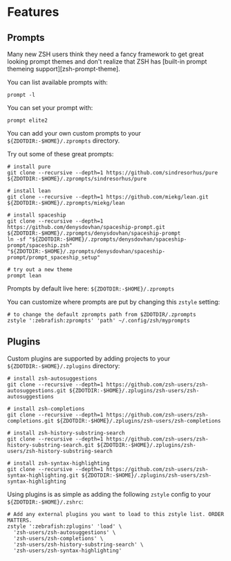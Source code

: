 # Features

## Prompts

Many new ZSH users think they need a fancy framework to get great looking
prompt themes and don't realize that ZSH has
[built-in prompt themeing support][zsh-prompt-theme].

You can list available prompts with:

```shell
prompt -l
```

You can set your prompt with:

```shell
prompt elite2
```

You can add your own custom prompts to your `${ZDOTDIR:-$HOME}/.zprompts` directory.

Try out some of these great prompts:

```shell
# install pure
git clone --recursive --depth=1 https://github.com/sindresorhus/pure ${ZDOTDIR:-$HOME}/.zprompts/sindresorhus/pure

# install lean
git clone --recursive --depth=1 https://github.com/miekg/lean.git ${ZDOTDIR:-$HOME}/.zprompts/miekg/lean

# install spaceship
git clone --recursive --depth=1 https://github.com/denysdovhan/spaceship-prompt.git ${ZDOTDIR:-$HOME}/.zprompts/denysdovhan/spaceship-prompt
ln -sf "${ZDOTDIR:-$HOME}/.zprompts/denysdovhan/spaceship-prompt/spaceship.zsh" "${ZDOTDIR:-$HOME}/.zprompts/denysdovhan/spaceship-prompt/prompt_spaceship_setup"

# try out a new theme
prompt lean
```

Prompts by default live here: `${ZDOTDIR:-$HOME}/.zprompts`

You can customize where prompts are put by changing this `zstyle` setting:

```shell
# to change the default zprompts path from $ZDOTDIR/.zprompts
zstyle ':zebrafish:zprompts' 'path' ~/.config/zsh/myprompts
```

## Plugins

Custom plugins are supported by adding projects to your `${ZDOTDIR:-$HOME}/.zplugins`
directory:

```shell
# install zsh-autosuggestions
git clone --recursive --depth=1 https://github.com/zsh-users/zsh-autosuggestions.git ${ZDOTDIR:-$HOME}/.zplugins/zsh-users/zsh-autosuggestions

# install zsh-completions
git clone --recursive --depth=1 https://github.com/zsh-users/zsh-completions.git ${ZDOTDIR:-$HOME}/.zplugins/zsh-users/zsh-completions

# install zsh-history-substring-search
git clone --recursive --depth=1 https://github.com/zsh-users/zsh-history-substring-search.git ${ZDOTDIR:-$HOME}/.zplugins/zsh-users/zsh-history-substring-search

# install zsh-syntax-highlighting
git clone --recursive --depth=1 https://github.com/zsh-users/zsh-syntax-highlighting.git ${ZDOTDIR:-$HOME}/.zplugins/zsh-users/zsh-syntax-highlighting
```

Using plugins is as simple as adding the following `zstyle` config to your
`${ZDOTDIR:-$HOME}/.zshrc`:

```shell
# Add any external plugins you want to load to this zstyle list. ORDER MATTERS.
zstyle ':zebrafish:zplugins' 'load' \
  'zsh-users/zsh-autosuggestions' \
  'zsh-users/zsh-completions' \
  'zsh-users/zsh-history-substring-search' \
  'zsh-users/zsh-syntax-highlighting'
```
